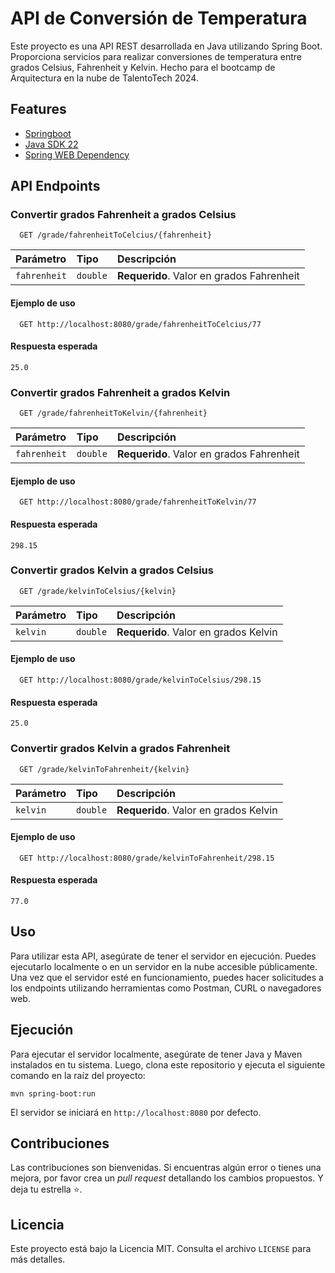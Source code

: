 # API de Conversión de Temperatura

Este proyecto es una API REST desarrollada en Java utilizando Spring Boot. Proporciona servicios para realizar conversiones de temperatura entre grados Celsius, Fahrenheit y Kelvin. Hecho para el bootcamp de Arquitectura en la nube de TalentoTech 2024.

## Features

 - [Springboot](https://spring.io/projects/spring-boot)
 - [Java SDK 22](https://www.oracle.com/java/technologies/downloads/)
 - [Spring WEB Dependency](https://mvnrepository.com/artifact/org.springframework/spring-web)

## API Endpoints

### Convertir grados Fahrenheit a grados Celsius

```http
  GET /grade/fahrenheitToCelcius/{fahrenheit}
```

| Parámetro  | Tipo     | Descripción                   |
| :--------- | :------- | :---------------------------- |
| `fahrenheit` | `double` | **Requerido**. Valor en grados Fahrenheit |

#### Ejemplo de uso

```http
  GET http://localhost:8080/grade/fahrenheitToCelcius/77
```

#### Respuesta esperada

```
25.0
```

### Convertir grados Fahrenheit a grados Kelvin

```http
  GET /grade/fahrenheitToKelvin/{fahrenheit}
```

| Parámetro  | Tipo     | Descripción                   |
| :--------- | :------- | :---------------------------- |
| `fahrenheit` | `double` | **Requerido**. Valor en grados Fahrenheit |

#### Ejemplo de uso

```http
  GET http://localhost:8080/grade/fahrenheitToKelvin/77
```

#### Respuesta esperada

```
298.15
```

### Convertir grados Kelvin a grados Celsius

```http
  GET /grade/kelvinToCelsius/{kelvin}
```

| Parámetro  | Tipo     | Descripción                   |
| :--------- | :------- | :---------------------------- |
| `kelvin` | `double` | **Requerido**. Valor en grados Kelvin |

#### Ejemplo de uso

```http
  GET http://localhost:8080/grade/kelvinToCelsius/298.15
```

#### Respuesta esperada

```
25.0
```

### Convertir grados Kelvin a grados Fahrenheit

```http
  GET /grade/kelvinToFahrenheit/{kelvin}
```

| Parámetro  | Tipo     | Descripción                   |
| :--------- | :------- | :---------------------------- |
| `kelvin` | `double` | **Requerido**. Valor en grados Kelvin |

#### Ejemplo de uso

```http
  GET http://localhost:8080/grade/kelvinToFahrenheit/298.15
```

#### Respuesta esperada

```
77.0
```

## Uso

Para utilizar esta API, asegúrate de tener el servidor en ejecución. Puedes ejecutarlo localmente o en un servidor en la nube accesible públicamente. Una vez que el servidor esté en funcionamiento, puedes hacer solicitudes a los endpoints utilizando herramientas como Postman, CURL o navegadores web.

## Ejecución

Para ejecutar el servidor localmente, asegúrate de tener Java y Maven instalados en tu sistema. Luego, clona este repositorio y ejecuta el siguiente comando en la raíz del proyecto:

```
mvn spring-boot:run
```

El servidor se iniciará en `http://localhost:8080` por defecto.

## Contribuciones

Las contribuciones son bienvenidas. Si encuentras algún error o tienes una mejora, por favor crea un _pull request_ detallando los cambios propuestos. Y deja tu estrella :star:.

## Licencia

Este proyecto está bajo la Licencia MIT. Consulta el archivo `LICENSE` para más detalles.
